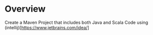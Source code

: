 # Overview
Create a Maven Project that includes both Java and Scala Code using (intellij)[https://www.jetbrains.com/idea/]
